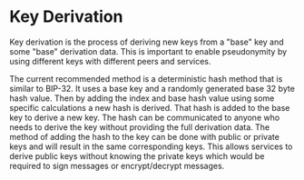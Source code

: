# Key Derivation

Key derivation is the process of deriving new keys from a "base" key and some "base" derivation data. This is important to enable pseudonymity by using different keys with different peers and services.

The current recommended method is a deterministic hash method that is similar to BIP-32. It uses a base key and a randomly generated base 32 byte hash value. Then by adding the index and base hash value using some specific calculations a new hash is derived. That hash is added to the base key to derive a new key. The hash can be communicated to anyone who needs to derive the key without providing the full derivation data. The method of adding the hash to the key can be done with public or private keys and will result in the same corresponding keys. This allows services to derive public keys without knowing the private keys which would be required to sign messages or encrypt/decrypt messages.